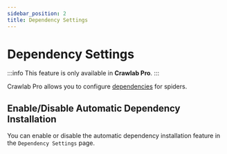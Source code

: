 ```yaml
---
sidebar_position: 2
title: Dependency Settings
---
```


# Dependency Settings

:::info
This feature is only available in **Crawlab Pro**.
:::

Crawlab Pro allows you to configure [dependencies](../../dependency-management/index.md) for spiders.

## Enable/Disable Automatic Dependency Installation

You can enable or disable the automatic dependency installation feature in the `Dependency Settings` page.